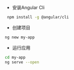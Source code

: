 + 安装Angular Cli

```bash
 npm install -g @angular/cli
```

+ 创建项目

```bash
ng new my-app
```

+ 运行应用

```bash
cd my-app
ng serve --open
```
